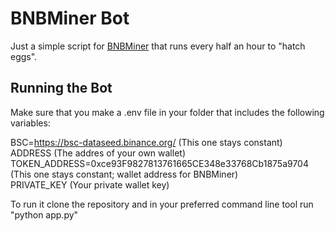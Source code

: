 # BNBMiner Bot

Just a simple script for [BNBMiner](https://bnbminer.finance) that runs every half an hour to "hatch eggs".

## Running the Bot

Make sure that you make a .env file in your folder that includes the following variables:
  
BSC=https://bsc-dataseed.binance.org/ (This one stays constant)  
ADDRESS (The addres of your own wallet)  
TOKEN_ADDRESS=0xce93F9827813761665CE348e33768Cb1875a9704 (This one stays constant; wallet address for BNBMiner)  
PRIVATE_KEY (Your private wallet key)  
  
To run it clone the repository and in your preferred command line tool run "python app.py"
